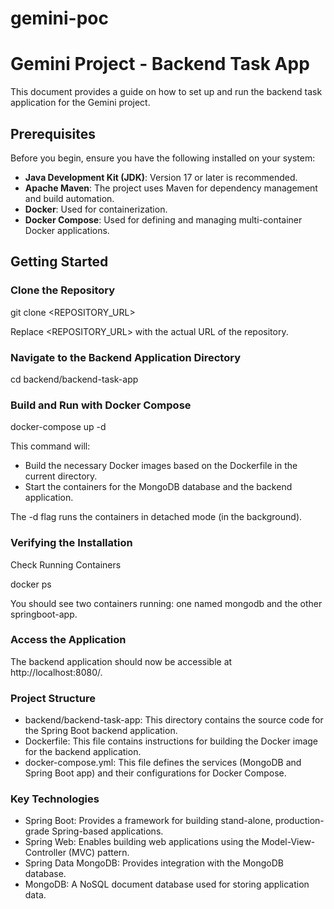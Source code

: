 # gemini-poc

# Gemini Project - Backend Task App

This document provides a guide on how to set up and run the backend task application for the Gemini project.

## Prerequisites

Before you begin, ensure you have the following installed on your system:

- **Java Development Kit (JDK)**: Version 17 or later is recommended.
- **Apache Maven**: The project uses Maven for dependency management and build automation.
- **Docker**: Used for containerization.
- **Docker Compose**: Used for defining and managing multi-container Docker applications.

## Getting Started

### Clone the Repository


git clone <REPOSITORY_URL>

Replace <REPOSITORY_URL> with the actual URL of the repository.

### Navigate to the Backend Application Directory

cd backend/backend-task-app

### Build and Run with Docker Compose

docker-compose up -d

This command will:

- Build the necessary Docker images based on the Dockerfile in the current directory.
- Start the containers for the MongoDB database and the backend application.

The -d flag runs the containers in detached mode (in the background).

### Verifying the Installation
Check Running Containers

docker ps

You should see two containers running: one named mongodb and the other springboot-app.

### Access the Application
The backend application should now be accessible at http://localhost:8080/.

### Project Structure
- backend/backend-task-app: This directory contains the source code for the Spring Boot backend application.
- Dockerfile: This file contains instructions for building the Docker image for the backend application.
- docker-compose.yml: This file defines the services (MongoDB and Spring Boot app) and their configurations for Docker Compose.

### Key Technologies
- Spring Boot: Provides a framework for building stand-alone, production-grade Spring-based applications.
- Spring Web: Enables building web applications using the Model-View-Controller (MVC) pattern.
- Spring Data MongoDB: Provides integration with the MongoDB database.
- MongoDB: A NoSQL document database used for storing application data.